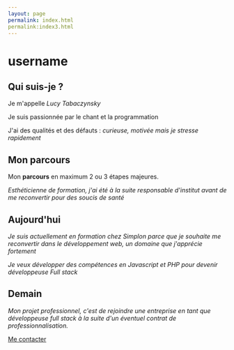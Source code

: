 ```yaml
---
layout: page
permalink: index.html
permalink:index3.html
---
```

# username

## Qui suis-je ?

Je m'appelle *Lucy Tabaczynsky*

Je suis passionnée par le chant et la programmation

J'ai des qualités et des défauts : *curieuse, motivée mais je stresse rapidement*

## Mon parcours

Mon **parcours** en maximum 2 ou 3 étapes majeures.

*Esthéticienne de formation, j'ai été à la suite responsable d'institut avant de me reconvertir pour des soucis de santé*

## Aujourd'hui

*Je suis actuellement en formation chez Simplon parce que je souhaite me reconvertir dans le développement web, un domaine que j'apprécie fortement*

*Je veux développer des compétences en Javascript et PHP pour devenir développeuse Full stack*

## Demain

*Mon projet professionnel, c'est de rejoindre une entreprise en tant que développeuse full stack à la suite d'un éventuel contrat de professionnalisation.*

[Me contacter](indexBurger.html)
